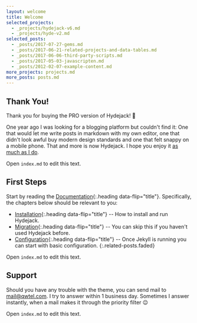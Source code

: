 ```yaml
---
layout: welcome
title: Welcome
selected_projects:
  - _projects/hydejack-v6.md
  - _projects/hyde-v2.md
selected_posts:
  - _posts/2017-07-27-gems.md
  - _posts/2017-06-21-related-projects-and-data-tables.md
  - _posts/2017-06-06-third-party-scripts.md
  - _posts/2017-05-03-javascripten.md
  - _posts/2012-02-07-example-content.md
more_projects: projects.md
more_posts: posts.md
---
```


## Thank You!
Thank you for buying the PRO version of Hydejack! 🎉

One year ago I was looking for a blogging platform but couldn't find it:
One that would let me write posts in markdown with my own editor,
one that didn't look awful buy modern design standards and one that felt snappy on a mobile phone.
That and more is now Hydejack. I hope you enjoy it [as much as I do](https://qwtel.com/).

Open `index.md` to edit this text.

## First Steps
Start by reading the [Documentation][docs]{:.heading data-flip="title"}. Specifically, the chapters below should be relevant to you:

* [Installation]{:.heading data-flip="title"} -- How to install and run Hydejack.
* [Migration]{:.heading data-flip="title"} -- You can skip this if you haven't used Hydejack before.
* [Configuration]{:.heading data-flip="title"} -- Once Jekyll is running you can start with basic configuration.
{:.related-posts.faded}

Open `index.md` to edit this text.

## Support
Should you have any trouble with the theme, you can send mail to [mail@qwtel.com](mailto:mail@qwtel.com).
I try to answer within 1 business day.
Sometimes I answer instantly, when a mail makes it through the priority filter 😉

Open `index.md` to edit this text.

[blog]: blog.md
[portfolio]: projects.md
[resume]: resume.md
[docs]: docs/6.5.0/index.md
[installation]: docs/6.5.0/installation.md
[configuration]: docs/6.5.0/configuration.md
[migration]: docs/6.5.0/migration.md
